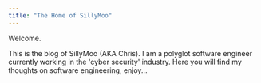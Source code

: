 ```yaml
---
title: "The Home of SillyMoo"
---
```


Welcome.

This is the blog of SillyMoo (AKA Chris). I am a polyglot software engineer currently working in the 'cyber security' industry. Here you will find my thoughts on software engineering, enjoy...